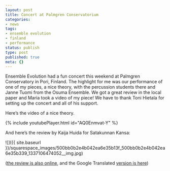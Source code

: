 ```yaml
---
layout: post
title: Concert at Palmgren Conservatorium
categories:
- news
tags:
- ensemble evolution
- finland
- performance
status: publish
type: post
published: true
meta: {}
---
```


Ensemble Evolution had a fun concert this weekend at Palmgren Conservatory in Pori, Finland. The highlight for me was our performance of one of my pieces, a nice theory, with the percussion students there and Janne Tuomi from the Osuma Ensemble. We got a great review in the local paper and Maria took a video of my piece! We have to thank Toni Hietala for setting up the concert and all of his support.

Here’s the video of a nice theory.

<!-- https://youtu.be/AQ0Enmvat-Y -->
{% include youtubePlayer.html id="AQ0Enmvat-Y" %}
  
And here’s the review by Kaija Huida for Satakunnan Kansa:

![]({{ site.baseurl }}/squarespace_images/500bb0b2e4b042ea6e35b13f_500bb0b2e4b042ea6e35b339_1337106474052__img.jpg)

([the review is also online](http://www.satakunnankansa.fi/Arvostelut/1194742824383/artikkeli/kaunista+laulua+lyomasoittimilla.html), and the Google Translated 
[version is here](http://translate.google.com/translate?sl=fi&tl=en&js=n&prev=_t&hl=en&ie=UTF-8&layout=2&eotf=1&u=http%3A%2F%2Fwww.satakunnankansa.fi%2FArvostelut%2F1194742824383%2Fartikkeli%2Fkaunista%2Blaulua%2Blyomasoittimilla.html))
